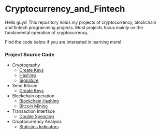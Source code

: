 # Cryptocurrency_and_Fintech
Hello guys! This repository holds my projects of cryptocurrency, blockchain and fintech programming projects. 
Most projects focus mainly on the fundamental operation of cryptocurrency.

Find the code below if you are interested in learning more!

### Project Source Code
* Cryptography
  - [Create Keys](https://github.com/ZachhHsu/Cryptocurrency_and_Fintech/blob/main/Hash_signature_key/bitcoinkey.py)
  - [Hashing](https://github.com/ZachhHsu/Cryptocurrency_and_Fintech/edit/main/Hash_signature_key/hash.py)
  - [Signature](https://github.com/ZachhHsu/Cryptocurrency_and_Fintech/blob/main/Hash_signature_key/signature.py)
* Send Bitcoin
  - [Create Keys](https://github.com/ZachhHsu/Cryptocurrency_and_Fintech/blob/main/Send_Bitcoin/Send%20Bitcoin%20Money%20Using%20Python.py)
* Blockchain operation
  - [Blockchain Hashing](https://github.com/ZachhHsu/Cryptocurrency_and_Fintech/blob/main/ChainHash_Mining/blockchainhash.py)
  - [Bitcoin Mining](https://github.com/ZachhHsu/Cryptocurrency_and_Fintech/blob/main/ChainHash_Mining/Bitcoin%20Mining.py)
* Transaction Interface
  - [Double Spending](https://github.com/ZachhHsu/Cryptocurrency_and_Fintech/blob/main/DoubleSpending/doublespend.py)
* Cruptocurrency Analysis
  - [Statistics Indicators](https://github.com/ZachhHsu/Cryptocurrency_and_Fintech/blob/main/Prices/quiz08%20Crypto-Asset%20Prices.py)
